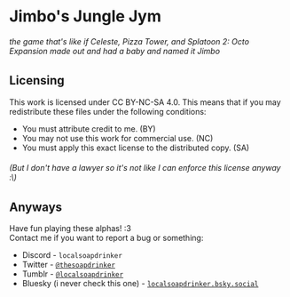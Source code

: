 # Jimbo's Jungle Jym
<p><h6>the game that's like if Celeste, Pizza Tower, and Splatoon 2: Octo Expansion made out and had a baby and named it Jimbo</h6></p>

## Licensing
This work is licensed under CC BY-NC-SA 4.0.
This means that if you may redistribute these files under the following conditions:
- You must attribute credit to me. (BY)
- You may not use this work for commercial use. (NC)
- You must apply this exact license to the distributed copy. (SA)
<h6>(But I don't have a lawyer so it's not like I can enforce this license anyway :\)</h6>

## Anyways
Have fun playing these alphas! :3<br>
Contact me if you want to report a bug or something:
- Discord - `localsoapdrinker`
- Twitter - [`@thesoapdrinker`](https://twitter.com/thesoapdrinker)
- Tumblr - [`@localsoapdrinker`](https://tumblr.com/localsoapdrinker)
- Bluesky (i never check this one) - [`localsoapdrinker.bsky.social`](https://bsky.app/profile/localsoapdrinker.bsky.social)
